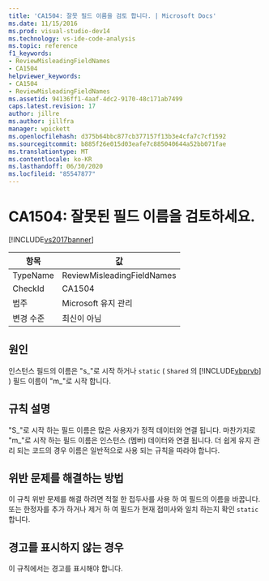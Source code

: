 ```yaml
---
title: 'CA1504: 잘못 필드 이름을 검토 합니다. | Microsoft Docs'
ms.date: 11/15/2016
ms.prod: visual-studio-dev14
ms.technology: vs-ide-code-analysis
ms.topic: reference
f1_keywords:
- ReviewMisleadingFieldNames
- CA1504
helpviewer_keywords:
- CA1504
- ReviewMisleadingFieldNames
ms.assetid: 94136ff1-4aaf-4dc2-9170-48c171ab7499
caps.latest.revision: 17
author: jillre
ms.author: jillfra
manager: wpickett
ms.openlocfilehash: d375b64bbc877cb377157f13b3e4cfa7c7cf1592
ms.sourcegitcommit: b885f26e015d03eafe7c885040644a52bb071fae
ms.translationtype: MT
ms.contentlocale: ko-KR
ms.lasthandoff: 06/30/2020
ms.locfileid: "85547877"
---
```

# <a name="ca1504-review-misleading-field-names"></a>CA1504: 잘못된 필드 이름을 검토하세요.
[!INCLUDE[vs2017banner](../includes/vs2017banner.md)]

|항목|값|
|-|-|
|TypeName|ReviewMisleadingFieldNames|
|CheckId|CA1504|
|범주|Microsoft 유지 관리|
|변경 수준|최신이 아님|

## <a name="cause"></a>원인
 인스턴스 필드의 이름은 "s_"로 시작 하거나 `static` ( `Shared` 의 [!INCLUDE[vbprvb](../includes/vbprvb-md.md)] ) 필드 이름이 "m_"로 시작 합니다.

## <a name="rule-description"></a>규칙 설명
 "S_"로 시작 하는 필드 이름은 많은 사용자가 정적 데이터와 연결 됩니다. 마찬가지로 "m_"로 시작 하는 필드 이름은 인스턴스 (멤버) 데이터와 연결 됩니다. 더 쉽게 유지 관리 되는 코드의 경우 이름은 일반적으로 사용 되는 규칙을 따라야 합니다.

## <a name="how-to-fix-violations"></a>위반 문제를 해결하는 방법
 이 규칙 위반 문제를 해결 하려면 적절 한 접두사를 사용 하 여 필드의 이름을 바꿉니다. 또는 한정자를 추가 하거나 제거 하 여 필드가 현재 접미사와 일치 하는지 확인 `static` 합니다.

## <a name="when-to-suppress-warnings"></a>경고를 표시하지 않는 경우
 이 규칙에서는 경고를 표시해야 합니다.
